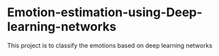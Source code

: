 # Emotion-estimation-using-Deep-learning-networks
This project is to classify the emotions based on deep learning networks
